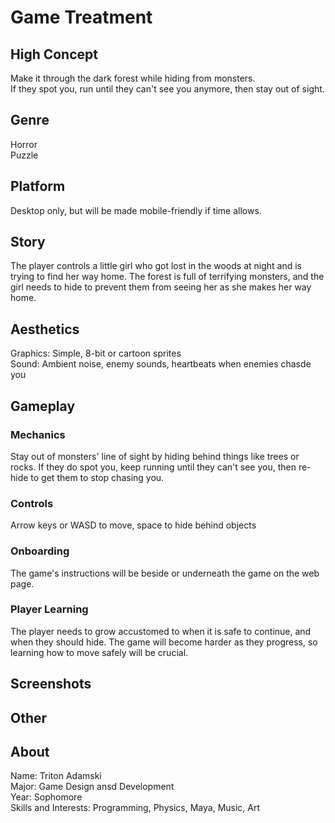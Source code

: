 # Game Treatment  

## High Concept  
Make it through the dark forest while hiding from monsters.  
If they spot you, run until they can't see you anymore, then stay out of sight.

## Genre  
Horror  
Puzzle  

## Platform  
Desktop only, but will be made mobile-friendly if time allows.  

## Story  
The player controls a little girl who got lost in the woods at night and is trying to find her way home.
The forest is full of terrifying monsters, and the girl needs to hide to prevent them from seeing her 
as she makes her way home.

## Aesthetics  
Graphics: Simple, 8-bit or cartoon sprites  
Sound: Ambient noise, enemy sounds, heartbeats when enemies chasde you  

## Gameplay  
### Mechanics  
Stay out of monsters' line of sight by hiding behind things like trees or rocks.
If they do spot you, keep running until they can't see you, then re-hide to get 
them to stop chasing you.  
### Controls
Arrow keys or WASD to move, space to hide behind objects  
### Onboarding
The game's instructions will be beside or underneath the game on the web page.
### Player Learning  
The player needs to grow accustomed to when it is safe to continue, and when they should hide.
The game will become harder as they progress, so learning how to move safely will be crucial.  

## Screenshots  

## Other  

## About  
Name: Triton Adamski  
Major: Game Design ansd Development  
Year: Sophomore  
Skills and Interests: Programming, Physics, Maya, Music, Art  

